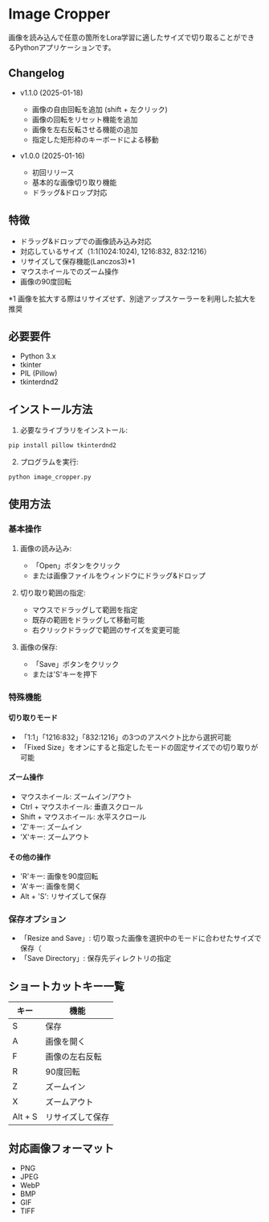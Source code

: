 # Image Cropper

画像を読み込んで任意の箇所をLora学習に適したサイズで切り取ることができるPythonアプリケーションです。

## Changelog
- v1.1.0 (2025-01-18)
  - 画像の自由回転を追加 (shift + 左クリック)
  - 画像の回転をリセット機能を追加
  - 画像を左右反転させる機能の追加
  - 指定した矩形枠のキーボードによる移動

- v1.0.0 (2025-01-16)
  - 初回リリース
  - 基本的な画像切り取り機能
  - ドラッグ&ドロップ対応

## 特徴

- ドラッグ&ドロップでの画像読み込み対応
- 対応しているサイズ（1:1(1024:1024), 1216:832, 832:1216）
- リサイズして保存機能(Lanczos3)*1
- マウスホイールでのズーム操作
- 画像の90度回転

*1 画像を拡大する際はリサイズせず、別途アップスケーラーを利用した拡大を推奨

## 必要要件

- Python 3.x
- tkinter
- PIL (Pillow)
- tkinterdnd2

## インストール方法

1. 必要なライブラリをインストール:
```bash
pip install pillow tkinterdnd2
```

2. プログラムを実行:
```bash
python image_cropper.py
```

## 使用方法

### 基本操作

1. 画像の読み込み:
   - 「Open」ボタンをクリック
   - または画像ファイルをウィンドウにドラッグ&ドロップ

2. 切り取り範囲の指定:
   - マウスでドラッグして範囲を指定
   - 既存の範囲をドラッグして移動可能
   - 右クリックドラッグで範囲のサイズを変更可能

3. 画像の保存:
   - 「Save」ボタンをクリック
   - または'S'キーを押下

### 特殊機能

#### 切り取りモード
- 「1:1」「1216:832」「832:1216」の3つのアスペクト比から選択可能
- 「Fixed Size」をオンにすると指定したモードの固定サイズでの切り取りが可能

#### ズーム操作
- マウスホイール: ズームイン/アウト
- Ctrl + マウスホイール: 垂直スクロール
- Shift + マウスホイール: 水平スクロール
- 'Z'キー: ズームイン
- 'X'キー: ズームアウト

#### その他の操作
- 'R'キー: 画像を90度回転
- 'A'キー: 画像を開く
- Alt + 'S': リサイズして保存

### 保存オプション
- 「Resize and Save」: 切り取った画像を選択中のモードに合わせたサイズで保存（
- 「Save Directory」: 保存先ディレクトリの指定

## ショートカットキー一覧

| キー | 機能 |
|------|------|
| S | 保存 |
| A | 画像を開く |
| F | 画像の左右反転 |
| R | 90度回転 |
| Z | ズームイン |
| X | ズームアウト |
| Alt + S | リサイズして保存 |


## 対応画像フォーマット

- PNG
- JPEG
- WebP
- BMP
- GIF
- TIFF